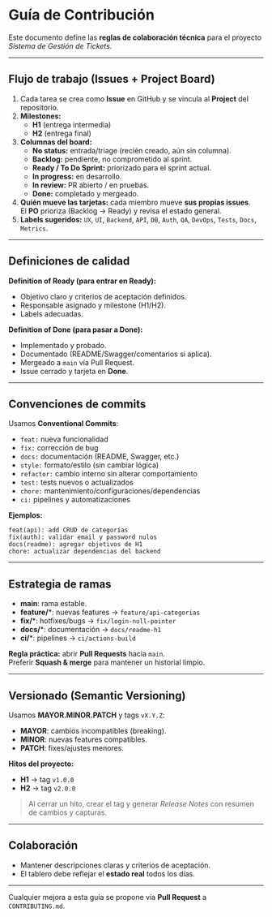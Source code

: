 # Guía de Contribución

Este documento define las **reglas de colaboración técnica** para el proyecto *Sistema de Gestión de Tickets*.

---

## Flujo de trabajo (Issues + Project Board)
1. Cada tarea se crea como **Issue** en GitHub y se vincula al **Project** del repositorio.
2. **Milestones:**  
   - **H1** (entrega intermedia)  
   - **H2** (entrega final)
3. **Columnas del board:**
   - **No status:** entrada/triage (recién creado, aún sin columna).
   - **Backlog:** pendiente, no comprometido al sprint.
   - **Ready / To Do Sprint:** priorizado para el sprint actual.
   - **In progress:** en desarrollo.
   - **In review:** PR abierto / en pruebas.
   - **Done:** completado y mergeado.
4. **Quién mueve las tarjetas:** cada miembro mueve **sus propias issues**.  
   El **PO** prioriza (Backlog → Ready) y revisa el estado general.
5. **Labels sugeridos:** `UX`, `UI`, `Backend`, `API`, `DB`, `Auth`, `QA`, `DevOps`, `Tests`, `Docs`, `Metrics`.

---

## Definiciones de calidad
**Definition of Ready (para entrar en Ready):**
- Objetivo claro y criterios de aceptación definidos.
- Responsable asignado y milestone (H1/H2).
- Labels adecuadas.

**Definition of Done (para pasar a Done):**
- Implementado y probado.
- Documentado (README/Swagger/comentarios si aplica).
- Mergeado a `main` vía Pull Request.
- Issue cerrado y tarjeta en **Done**.

---

## Convenciones de commits
Usamos **Conventional Commits**:

- `feat:` nueva funcionalidad  
- `fix:` corrección de bug  
- `docs:` documentación (README, Swagger, etc.)  
- `style:` formato/estilo (sin cambiar lógica)  
- `refactor:` cambio interno sin alterar comportamiento  
- `test:` tests nuevos o actualizados  
- `chore:` mantenimiento/configuraciones/dependencias  
- `ci:` pipelines y automatizaciones

**Ejemplos:**
```
feat(api): add CRUD de categorías
fix(auth): validar email y password nulos
docs(readme): agregar objetivos de H1
chore: actualizar dependencias del backend
```

---

## Estrategia de ramas
- **main**: rama estable.  
- **feature/***: nuevas features → `feature/api-categorias`  
- **fix/***: hotfixes/bugs → `fix/login-null-pointer`  
- **docs/***: documentación → `docs/readme-h1`  
- **ci/***: pipelines → `ci/actions-build`

**Regla práctica:** abrir **Pull Requests** hacia `main`.  
Preferir **Squash & merge** para mantener un historial limpio.

---

## Versionado (Semantic Versioning)
Usamos **MAYOR.MINOR.PATCH** y tags `vX.Y.Z`:

- **MAYOR**: cambios incompatibles (breaking).  
- **MINOR**: nuevas features compatibles.  
- **PATCH**: fixes/ajustes menores.

**Hitos del proyecto:**
- **H1** → tag `v1.0.0`
- **H2** → tag `v2.0.0`

> Al cerrar un hito, crear el tag y generar _Release Notes_ con resumen de cambios y capturas.

---

## Colaboración
- Mantener descripciones claras y criterios de aceptación.    
- El tablero debe reflejar el **estado real** todos los días.

---

Cualquier mejora a esta guía se propone vía **Pull Request** a `CONTRIBUTING.md`.
